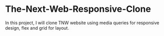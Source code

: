 # The-Next-Web-Responsive-Clone
In this project, I will clone TNW website using media queries for responsive design, flex and grid for layout.
